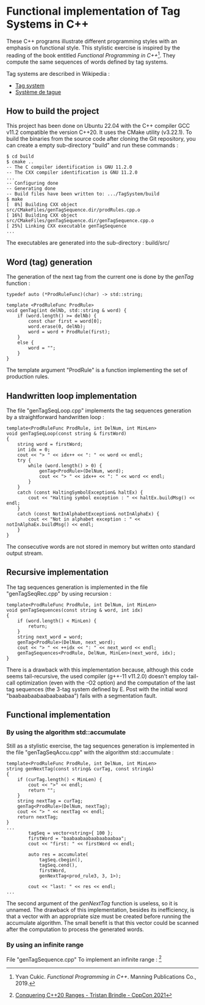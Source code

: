 # Functional implementation of Tag Systems in C++

These C++ programs illustrate different programming styles with an emphasis on functional style. This stylistic exercise is inspired by the reading of the book entitled *Functional Programming in C++*[^1]. They compute the same sequences of words defined by tag systems.  

Tag systems are described in Wikipedia :

* [Tag system](https://en.wikipedia.org/wiki/Tag_system)
* [Système de tague](https://fr.wikipedia.org/wiki/Syst%C3%A8me_de_tague)

## How to build the project
This project has been done on Ubuntu 22.04 with the C++ compiler GCC v11.2 compatible the version C++20. It uses the CMake utility (v3.22.1). To build the binaries from the source code after cloning the Git repository, you can create a empty sub-directory "build" and run these commands :
```
$ cd build
$ cmake ..
-- The C compiler identification is GNU 11.2.0
-- The CXX compiler identification is GNU 11.2.0
...
-- Configuring done
-- Generating done
-- Build files have been written to: .../TagSystem/build
$ make
[  8%] Building CXX object src/CMakeFiles/genTagSequence.dir/prodRules.cpp.o
[ 16%] Building CXX object src/CMakeFiles/genTagSequence.dir/genTagSequence.cpp.o
[ 25%] Linking CXX executable genTagSequence
...
```
The executables are generated into the sub-directory : build/src/

## Word (tag) generation
The generation of the next tag from the current one is done by the *genTag* function :
```
typedef auto (*ProdRuleFunc)(char) -> std::string;

template <ProdRuleFunc ProdRule>
void genTag(int delNb, std::string & word) {
    if (word.length() >= delNb) {
        const char first = word[0];
        word.erase(0, delNb);
        word = word + ProdRule(first);
    }
    else {
        word = "";
    }
}
```
The template argument "ProdRule" is a function implementing the set of production rules.

## Handwritten loop implementation
The file "genTagSeqLoop.cpp" implements the tag sequences generation by a straightforward handwritten loop :
```
template<ProdRuleFunc ProdRule, int DelNum, int MinLen>
void genTagSeqLoop(const string & firstWord)
{
    string word = firstWord;
    int idx = 0;
    cout << "> " << idx++ << ": " << word << endl;
    try {
        while (word.length() > 0) {
            genTag<ProdRule>(DelNum, word);
            cout << "> " << idx++ << ": " << word << endl;
        }
    }
    catch (const HaltingSymbolException& haltEx) {
        cout << "Halting symbol exception : " << haltEx.buildMsg() << endl;
    }
    catch (const NotInAlphabetException& notInAlphaEx) {
        cout << "Not in alphabet exception : " << notInAlphaEx.buildMsg() << endl;
    }
}
```
The consecutive words are not stored in memory but written onto standard output stream.

## Recursive implementation
The tag sequences generation is implemented in the file "genTagSeqRec.cpp" by using recursion :
```
template<ProdRuleFunc ProdRule, int DelNum, int MinLen>
void genTagSequences(const string & word, int idx)
{
    if (word.length() < MinLen) {
        return;
    }
    string next_word = word;
    genTag<ProdRule>(DelNum, next_word);
    cout << "> " << ++idx << ": " << next_word << endl;
    genTagSequences<ProdRule, DelNum, MinLen>(next_word, idx);
}
```
There is a drawback with this implementation because, although this code seems tail-recursive, the used compiler (g++-11 v11.2.0) doesn't employ tail-call optimization (even with the -O2 option) and the computation of the last tag sequences (the 3-tag system defined by E. Post with the initial word "baabaabaabaabaabaabaa") fails with a segmentation fault.

## Functional implementation

### By using the algorithm std::accumulate
Still as a stylistic exercise, the tag sequences generation is implemented in the file "genTagSeqAccu.cpp" with the algorithm std::accumulate :
```
template<ProdRuleFunc ProdRule, int DelNum, int MinLen>
string genNextTag(const string& curTag, const string&)
{
    if (curTag.length() < MinLen) {
        cout << ">" << endl;
        return "";
    }
    string nextTag = curTag;
    genTag<ProdRule>(DelNum, nextTag);
    cout << "> " << nextTag << endl;
    return nextTag;
}
...
        tagSeq = vector<string>{ 100 };
        firstWord = "baabaabaabaabaabaabaa";
        cout << "first: " << firstWord << endl;

        auto res = accumulate(
            tagSeq.cbegin(),
            tagSeq.cend(),
            firstWord,
            genNextTag<prod_rule3, 3, 1>);

        cout << "last: " << res << endl;
...
```
The second argument of the *genNextTag* function is useless, so it is unnamed. The drawback of this implementation, besides its inefficiency, is that a vector with an appropriate size must be created before running the accumulate algorithm. The small benefit is that this vector could be scanned after the computation to process the generated words.

### By using an infinite range
File "genTagSequence.cpp"
To implement an infinite range : [^2]

[^1]: Yvan Cukic. *Functional Programming in C++*. Manning Publications Co., 2019.
[^2]: [Conquering C++20 Ranges - Tristan Brindle - CppCon 2021](https://www.youtube.com/watch?v=3MBtLeyJKg0)
